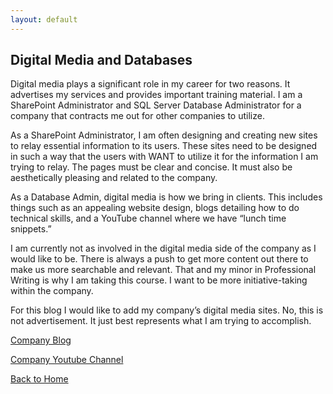 ```yaml
---
layout: default
---
```


## Digital Media and Databases

Digital media plays a significant role in my career for two reasons. It advertises my services and provides important training material. I am a SharePoint Administrator and SQL Server Database Administrator for a company that contracts me out for other companies to utilize. 

 As a SharePoint Administrator, I am often designing and creating new sites to relay essential information to its users. These sites need to be designed in such a way that the users with WANT to utilize it for the information I am trying to relay. The pages must be clear and concise. It must also be aesthetically pleasing and related to the company. 

As a Database Admin, digital media is how we bring in clients. This includes things such as an appealing website design, blogs detailing how to do technical skills, and a YouTube channel where we have “lunch time snippets.”

I am currently not as involved in the digital media side of the company as I would like to be. There is always a push to get more content out there to make us more searchable and relevant. That and my minor in Professional Writing is why I am taking this course. I want to be more initiative-taking within the company. 

For this blog I would like to add my company’s digital media sites. No, this is not advertisement. It just best represents what I am trying to accomplish. 


[Company Blog](https://www.xtivia.com/blog/)

[Company Youtube Channel](https://www.youtube.com/c/XTIVIA)






  

[Back to Home](./)
